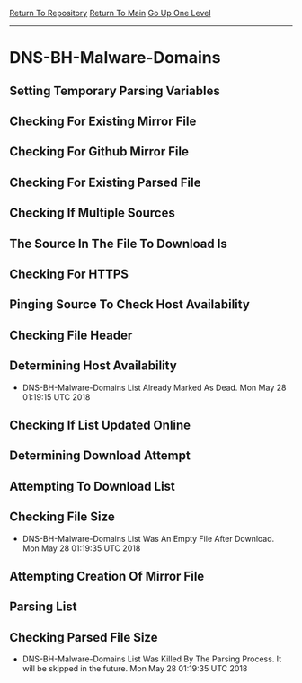 [Return To Repository](https://github.com/deathbybandaid/piholeparser/)
[Return To Main](https://github.com/deathbybandaid/piholeparser/blob/master/RecentRunLogs/Mainlog.md)
[Go Up One Level](https://github.com/deathbybandaid/piholeparser/blob/master/RecentRunLogs/TopLevelScripts/30-Processing-External-Blacklists.md)
____________________________________
# DNS-BH-Malware-Domains
## Setting Temporary Parsing Variables
## Checking For Existing Mirror File
## Checking For Github Mirror File
## Checking For Existing Parsed File
## Checking If Multiple Sources
## The Source In The File To Download Is
## Checking For HTTPS
## Pinging Source To Check Host Availability
## Checking File Header
## Determining Host Availability
* DNS-BH-Malware-Domains List Already Marked As Dead. Mon May 28 01:19:15 UTC 2018
## Checking If List Updated Online
## Determining Download Attempt
## Attempting To Download List
## Checking File Size
* DNS-BH-Malware-Domains List Was An Empty File After Download. Mon May 28 01:19:35 UTC 2018
## Attempting Creation Of Mirror File
## Parsing List
## Checking Parsed File Size
* DNS-BH-Malware-Domains List Was Killed By The Parsing Process. It will be skipped in the future. Mon May 28 01:19:35 UTC 2018
